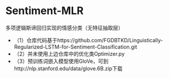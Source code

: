 # Sentiment-MLR

多项逻辑斯谛回归实现的情感分类（无特征抽取层）

- （1）仓库代码基于https://github.com/FGDBTKD/Linguistically-Regularized-LSTM-for-Sentiment-Classification.git
- （2）并未使用上边仓库中的优化类Optimizer.py
- （3）预训练词嵌入模型使用GloVe，可到http://nlp.stanford.edu/data/glove.6B.zip下载
